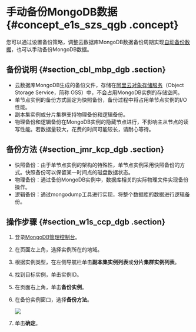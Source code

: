 # 手动备份MongoDB数据 {#concept_e1s_szs_qgb .concept}

您可以通过设置备份策略，调整云数据库MongoDB数据备份周期实现[自动备份数据](intl.zh-CN/用户指南/数据备份/设置自动备份MongoDB数据.md#)，也可以手动备份MongoDB数据。

## 备份说明 {#section_cbl_mbp_dgb .section}

-   云数据库MongoDB生成的备份文件，存储在[阿里云对象存储服务](https://www.alibabacloud.com/help/zh/doc-detail/31817.htm)（Object Storage Service，简称 OSS）中，不会占用MongoDB实例的存储空间。
-   单节点实例的备份方式固定为快照备份，备份过程中将占用单节点实例的I/O性能。
-   副本集实例或分片集群支持物理备份和逻辑备份。
-   物理备份和逻辑备份在MongoDB实例的隐藏节点进行，不影响主从节点的读写性能。若数据量较大，花费的时间可能较长，请耐心等待。

## 备份方法 {#section_jmr_kcp_dgb .section}

-   快照备份：由于单节点实例的架构的特殊性，单节点实例采用快照备份的方式。快照备份可以保留某一时间点的磁盘数据状态。
-   物理备份：通过备份MongoDB实例中，数据库相关的实际物理文件实现备份操作。
-   逻辑备份：通过mongodump工具进行实现，将整个数据库的数据进行逻辑备份。

## 操作步骤 {#section_w1s_ccp_dgb .section}

1.  登录[MongoDB管理控制台](https://mongodb.console.aliyun.com/#/mongodb/list)。
2.  在页面左上角，选择实例所在的地域。
3.  根据实例类型，在左侧导航栏单击**副本集实例列表**或**分片集群实例列表**。
4.  找到目标实例，单击实例ID。
5.  在页面右上角，单击**备份实例**。
6.  在备份实例窗口，选择**备份方法**。

    ![](http://static-aliyun-doc.oss-cn-hangzhou.aliyuncs.com/assets/img/6722/15501290807041_zh-CN.png)

7.  单击**确定**。

